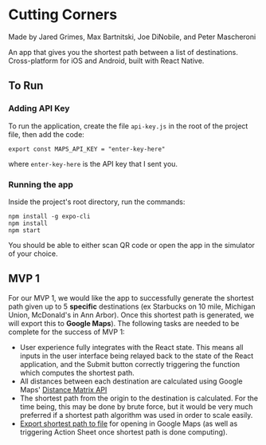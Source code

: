 # Cutting Corners

Made by Jared Grimes, Max Bartnitski, Joe DiNobile, and Peter Mascheroni 

An app that gives you the shortest path between a list of destinations. Cross-platform for iOS and Android, built with React Native.

## To Run

### Adding API Key

To run the application, create the file `api-key.js` in the root of the project file, then add the code:

```
export const MAPS_API_KEY = "enter-key-here"
```

where `enter-key-here` is the API key that I sent you.

### Running the app

Inside the project's root directory, run the commands:

```
npm install -g expo-cli
npm install
npm start
```

You should be able to either scan QR code or open the app in the simulator of your choice.

## MVP 1

For our MVP 1, we would like the app to successfully generate the shortest path given up to 5 **specific** destinations (ex Starbucks on 10 mile, Michigan Union, McDonald's in Ann Arbor). Once this shortest path is generated, we will export this to **Google Maps**). The following tasks are needed to be complete for the success of MVP 1:

- User experience fully integrates with the React state. This means all inputs in the user interface being relayed back to the state of the React application, and the Submit button correctly triggering the function which computes the shortest path.
- All distances between each destination are calculated using Google Maps' [Distance Matrix API](https://developers.google.com/maps/documentation/distance-matrix/start)
- The shortest path from the origin to the destination is calculated. For the time being, this may be done by brute force, but it would be very much preferred if a shortest path algorithm was used in order to scale easily.
- [Export shortest path to file](https://support.google.com/mymaps/answer/3024836?co=GENIE.Platform%3DDesktop&hl=en) for opening in Google Maps (as well as triggering Action Sheet once shortest path is done computing).